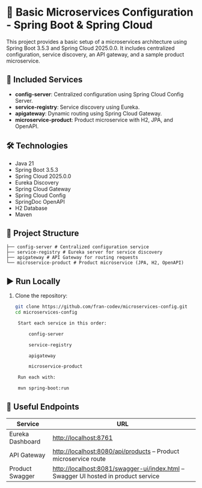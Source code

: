 # 🧩 Basic Microservices Configuration - Spring Boot & Spring Cloud

This project provides a basic setup of a microservices architecture using Spring Boot 3.5.3 and Spring Cloud 2025.0.0. It includes centralized configuration, service discovery, an API gateway, and a sample product microservice.

## 🚀 Included Services

- **config-server**: Centralized configuration using Spring Cloud Config Server.
- **service-registry**: Service discovery using Eureka.
- **apigateway**: Dynamic routing using Spring Cloud Gateway.
- **microservice-product**: Product microservice with H2, JPA, and OpenAPI.

## 🛠️ Technologies

- Java 21
- Spring Boot 3.5.3
- Spring Cloud 2025.0.0
- Eureka Discovery
- Spring Cloud Gateway
- Spring Cloud Config
- SpringDoc OpenAPI
- H2 Database
- Maven

## 📁 Project Structure


    ├── config-server # Centralized configuration service
    ├── service-registry # Eureka server for service discovery
    ├── apigateway # API Gateway for routing requests
    └── microservice-product # Product microservice (JPA, H2, OpenAPI)

## ▶️ Run Locally

1. Clone the repository:
   ```bash
   git clone https://github.com/fran-codev/microservices-config.git
   cd microservices-config

    Start each service in this order:

        config-server

        service-registry

        apigateway

        microservice-product

    Run each with:

    mvn spring-boot:run

## 📌 Useful Endpoints

| Service          | URL                                                                 |
|------------------|----------------------------------------------------------------------|
| Eureka Dashboard | [http://localhost:8761](http://localhost:8761)                       |
| API Gateway      | [http://localhost:8080/api/products](http://localhost:8080/api/products) – Product microservice route |
| Product Swagger  | [http://localhost:8081/swagger-ui/index.html](http://localhost:8081/swagger-ui/index.html) – Swagger UI hosted in product service |
